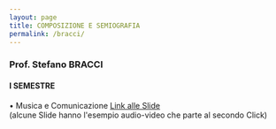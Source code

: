 ```yaml
---
layout: page
title: COMPOSIZIONE E SEMIOGRAFIA
permalink: /bracci/
---
```


### Prof. Stefano BRACCI
#### I SEMESTRE

• Musica e Comunicazione <a href="https://mastercontemporanea.github.io/musicacomunicazione/assets/player/KeynoteDHTMLPlayer.html#0" target="_blank"> Link alle Slide</a>  
(alcune Slide hanno l'esempio audio-video che parte al secondo Click)
